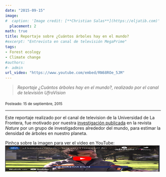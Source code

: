 ```yaml
---
date: "2015-09-15"
image:
#  caption: 'Image credit: [**Christian Salas**](https://eljatib.com)'
  placement: 2
math: true
title: Reportaje sobre ¿Cuántos árboles hay en el mundo?
#excerpt: "Entrevista en canal de televisión MegaPrime"
tags:
- Forest ecology
- Climate change
#authors:
#- admin
url_video: "https://www.youtube.com/embed/RN68ROe_5JM"
---
```


> *Reportaje ¿Cuántos árboles hay en el mundo?, realizado por el canal de televisión UfroVision* 

<sub> Posteado: 15 de septiembre, 2015</sub>

---

Este reportaje realizado por el canal de television de la Universidad de La Frontera, fue motivado por nuestra [investigación publicada](https://www.nature.com/articles/nature14967) en la revista *Nature* por un grupo de investigadores alrededor del mundo, para estimar la densidad de árboles en nuestro planeta. 

<html>
   <body>
      Pinhca sobre la imagen para ver el video en YouTube:<br>
      <a href="https://www.youtube.com/watch?v=RN68ROe_5JM">
         <img alt="Qries" src="videoYoutube.png"
         width="500" height="85">
      </a>
   </body>
</html>

<!--- 
[![Esta es una imagen de ejemplo](videoYoutube.png)](https://www.youtube.com/watch?v=RN68ROe_5JM)

<img src="videoYoutube.png" width="500" height="85" href="https://www.youtube.com/watch?v=RN68ROe_5JM">



<img src="videoYoutube.png" width="500" height="85">
![](videoYoutube.png)
#### Te parecio interesante o util? Considera compartirlo 🙌
<iframe width="560" height="315" src="https://www.youtube.com/embed/RN68ROe_5JM" frameborder="0" allow="accelerometer; autoplay; clipboard-write; encrypted-media; gyroscope; picture-in-picture" allowfullscreen></iframe>


<img src="portadaLibro.jpg" width="1000" height="350">
**Some of my older websites**
- [My old website](https://cseljatib.wixsite.com/biometria)
- [My old linux help](http://biometria.ufro.cl/myLinuxHelp/)
* [Mentoirs](./educa.md)
![](images/chacai01.jpg)
-->
